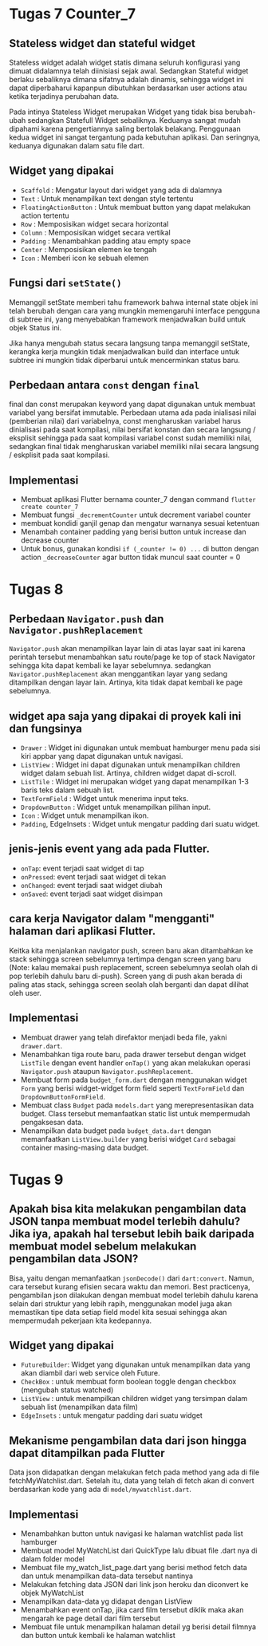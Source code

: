# Tugas 7 Counter_7

## Stateless widget dan stateful widget
Stateless widget adalah widget statis dimana seluruh konfigurasi yang dimuat didalamnya telah diinisiasi sejak awal. Sedangkan Stateful widget berlaku sebaliknya dimana sifatnya adalah dinamis, sehingga widget ini dapat diperbaharui kapanpun dibutuhkan berdasarkan user actions atau ketika terjadinya perubahan data.

Pada intinya Stateless Widget merupakan Widget yang tidak bisa berubah-ubah sedangkan Statefull Widget sebaliknya. Keduanya sangat mudah dipahami karena pengertiannya saling bertolak belakang. Penggunaan kedua widget ini sangat tergantung pada kebutuhan aplikasi. Dan seringnya, keduanya digunakan dalam satu file dart.

## Widget yang dipakai
- ```Scaffold``` :	Mengatur layout dari widget yang ada di dalamnya
- ```Text``` : Untuk menampilkan text dengan style tertentu
- ```FloatingActionButton``` : Untuk membuat button yang dapat melakukan action tertentu
- ```Row``` : Memposisikan widget secara horizontal
- ```Column``` : Memposisikan widget secara vertikal
- ```Padding``` : Menambahkan padding atau empty space
- ```Center``` : Memposisikan elemen ke tengah
- ```Icon``` : Memberi icon ke sebuah elemen

## Fungsi dari ```setState()```
Memanggil setState memberi tahu framework bahwa internal state objek ini telah berubah dengan cara yang mungkin memengaruhi interface pengguna di subtree ini, yang menyebabkan framework menjadwalkan build untuk objek Status ini.

Jika hanya mengubah status secara langsung tanpa memanggil setState, kerangka kerja mungkin tidak menjadwalkan build dan interface untuk subtree ini mungkin tidak diperbarui untuk mencerminkan status baru.

## Perbedaan antara ```const``` dengan ```final```
final dan const merupakan keyword yang dapat digunakan untuk membuat variabel yang bersifat immutable. Perbedaan utama ada pada inialisasi nilai (pemberian nilai) dari variabelnya, const mengharuskan variabel harus dinialisasi pada saat kompilasi, nilai bersifat konstan dan secara langsung / eksplisit sehingga pada saat kompilasi variabel const sudah memiliki nilai, sedangkan final tidak mengharuskan variabel memiliki nilai secara langsung / eskplisit pada saat kompilasi.

## Implementasi
 - Membuat aplikasi Flutter bernama counter_7 dengan command ```flutter create counter_7```
 - Membuat fungsi ```_decrementCounter``` untuk decrement variabel counter
 - membuat kondidi ganjil genap dan mengatur warnanya sesuai ketentuan 
 - Menambah container padding yang berisi button untuk increase dan decrease counter
 - Untuk bonus, gunakan kondisi ```if (_counter != 0) ...``` di button dengan action ```_decreaseCounter``` agar    button tidak muncul saat counter = 0 


# Tugas 8

## Perbedaan ```Navigator.push``` dan ```Navigator.pushReplacement```
```Navigator.push``` akan menampilkan layar lain di atas layar saat ini karena perintah tersebut menambahkan satu route/page ke top of stack Navigator sehingga kita dapat kembali ke layar sebelumnya. sedangkan ```Navigator.pushReplacement``` akan menggantikan layar yang sedang ditampilkan dengan layar lain. Artinya, kita tidak dapat kembali ke page sebelumnya.

## widget apa saja yang dipakai di proyek kali ini dan fungsinya
- ```Drawer``` : Widget ini digunakan untuk membuat hamburger menu pada sisi kiri appbar yang dapat digunakan untuk navigasi.
- ```ListView``` : Widget ini dapat digunakan untuk menampilkan children widget dalam sebuah list. Artinya, children widget dapat di-scroll.
- ```ListTile``` : Widget ini merupakan widget yang dapat menampilkan 1-3 baris teks dalam sebuah list.
- ```TextFormField``` : Widget untuk menerima input teks.
- ```DropdownButton``` : Widget untuk menampilkan pilihan input.
- ```Icon``` : Widget untuk menampilkan ikon.
- ```Padding```, EdgeInsets : Widget untuk mengatur padding dari suatu widget.

## jenis-jenis event yang ada pada Flutter.
- ```onTap```: event terjadi saat widget di tap
- ```onPressed```: event terjadi saat widget di tekan
- ```onChanged```: event terjadi saat widget diubah
- ```onSaved```: event terjadi saat widget disimpan

## cara kerja Navigator dalam "mengganti" halaman dari aplikasi Flutter.
Keitka kita menjalankan navigator push, screen baru akan ditambahkan ke stack sehingga screen sebelumnya tertimpa dengan screen yang baru (Note: kalau memakai push replacement, screen sebelumnya seolah olah di pop terlebih dahulu baru di-push). Screen yang di push akan berada di paling atas stack, sehingga screen seolah olah berganti dan dapat dilihat oleh user.

## Implementasi
- Membuat drawer yang telah direfaktor menjadi beda file, yakni ```drawer.dart```.
- Menambahkan tiga route baru, pada drawer tersebut dengan widget ```ListTile``` dengan event handler ```onTap()``` yang akan melakukan operasi ```Navigator.push``` ataupun ```Navigator.pushReplacement```.
- Membuat form pada ```budget_form.dart``` dengan menggunakan widget ```Form``` yang berisi widget-widget form field seperti ```TextFormField``` dan ```DropdownButtonFormField```.
- Membuat class ```Budget``` pada ```models.dart``` yang merepresentasikan data budget. Class tersebut memanfaatkan static list untuk mempermudah pengaksesan data.
- Menampilkan data budget pada ```budget_data.dart``` dengan memanfaatkan ```ListView.builder``` yang berisi widget ```Card``` sebagai container masing-masing data budget.


# Tugas 9
## Apakah bisa kita melakukan pengambilan data JSON tanpa membuat model terlebih dahulu? Jika iya, apakah hal tersebut lebih baik daripada membuat model sebelum melakukan pengambilan data JSON?
Bisa, yaitu dengan memanfaatkan ```jsonDecode()``` dari ```dart:convert```. Namun, cara tersebut kurang efisien secara waktu dan memori. Best practicenya, pengambilan json dilakukan dengan membuat model terlebih dahulu karena selain dari struktur yang lebih rapih, menggunakan model juga akan memastikan tipe data setiap field model kita sesuai sehingga akan mempermudah pekerjaan kita kedepannya.

## Widget yang dipakai
- ```FutureBuilder```: Widget yang digunakan untuk menampilkan data yang akan diambil dari web service oleh Future.
- ```CheckBox``` : untuk membuat form boolean toggle dengan checkbox (mengubah status watched)
- ```ListView``` : untuk menampilkan children widget yang tersimpan dalam sebuah list (menampilkan data film)
- ```EdgeInsets``` : untuk mengatur padding dari suatu widget

## Mekanisme pengambilan data dari json hingga dapat ditampilkan pada Flutter
Data json didapatkan dengan melakukan fetch pada method yang ada di file fetchMyWatchlist.dart. Setelah itu, data yang telah di fetch akan di convert berdasarkan kode yang ada di ```model/mywatchlist.dart```.

## Implementasi
- Menambahkan button untuk navigasi ke halaman watchlist pada list hamburger
- Membuat model MyWatchList dari QuickType lalu dibuat file .dart nya di dalam folder model
- Membuat file my_watch_list_page.dart yang berisi method fetch data dan untuk menampilkan data-data tersebut nantinya
- Melakukan fetching data JSON dari link json heroku dan diconvert ke objek MyWatchList
- Menampilkan data-data yg didapat dengan ListView
- Menambahkan event onTap, jika card film tersebut diklik maka akan mengarah ke page detail dari film tersebut
- Membuat file untuk menampilkan halaman detail yg berisi detail filmnya dan button untuk kembali ke halaman watchlist
